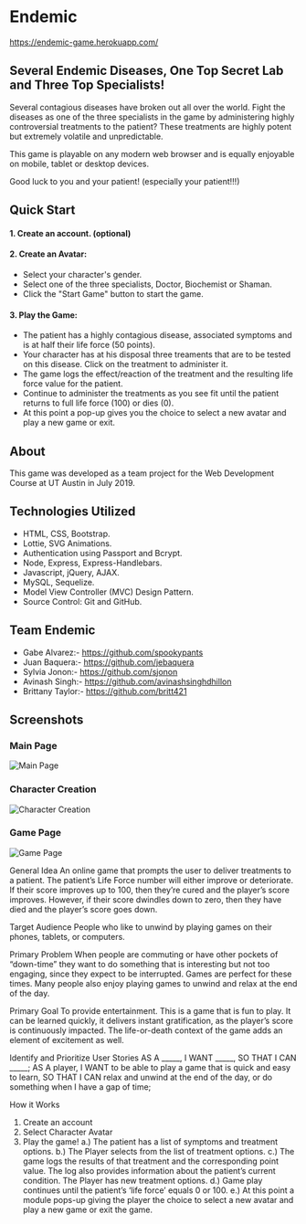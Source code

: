 # Endemic
  https://endemic-game.herokuapp.com/

## Several Endemic Diseases, One Top Secret Lab and Three Top Specialists!
  Several contagious diseases have broken out all over the world. Fight the diseases as one of the three specialists in the game by administering highly controversial treatments to the patient? These treatments are highly potent but extremely volatile and unpredictable.
  
  This game is playable on any modern web browser and is equally enjoyable on mobile, tablet or desktop devices.
  
  Good luck to you and your patient! (especially your patient!!!)

## Quick Start
#### 1. Create an account. (optional)
#### 2. Create an Avatar:
  * Select your character's gender.
  * Select one of the three specialists, Doctor, Biochemist or Shaman.
  * Click the "Start Game" button to start the game.
#### 3. Play the Game:
  * The patient has a highly contagious disease, associated symptoms and is at half their life force (50 points).
  * Your character has at his disposal three treaments that are to be tested on this disease. Click on the treatment to administer it.
  * The game logs the effect/reaction of the treatment and the resulting life force value for the patient.
  * Continue to administer the treatments as you see fit until the patient returns to full life force (100) or dies (0).
  * At this point a pop-up gives you the choice to select a new avatar and play a new game or exit.

## About
  This game was developed as a team project for the Web Development Course at UT Austin in July 2019.

## Technologies Utilized
  * HTML, CSS, Bootstrap.
  * Lottie, SVG Animations.
  * Authentication using Passport and Bcrypt.
  * Node, Express, Express-Handlebars.
  * Javascript, jQuery, AJAX.
  * MySQL, Sequelize.
  * Model View Controller (MVC) Design Pattern.
  * Source Control: Git and GitHub.

## Team Endemic
  * Gabe Alvarez:- https://github.com/spookypants
  * Juan Baquera:- https://github.com/jebaquera
  * Sylvia Jonon:- https://github.com/sjonon
  * Avinash Singh:- https://github.com/avinashsinghdhillon
  * Brittany Taylor:- https://github.com/britt421

## Screenshots

### Main Page
![Main Page](https://github.com/spookypants/endemic/blob/readme_edits/public/images/screenshots/Screenshot_LandingPage.PNG)

### Character Creation
![Character Creation](https://github.com/spookypants/endemic/blob/readme_edits/public/images/screenshots/Screenshot_CharacterCreation.PNG)

### Game Page
![Game Page](https://github.com/spookypants/endemic/blob/readme_edits/public/images/screenshots/Screenshot_GamePage.PNG)




General Idea
An online game that prompts the user to deliver treatments to a patient. The patient’s Life Force number will either improve or deteriorate. If their score improves up to 100, then they’re cured and the player’s score improves. However, if their score dwindles down to zero, then they have died and the player’s score goes down.

Target Audience
People who like to unwind by playing games on their phones, tablets, or computers.

Primary Problem
When people are commuting or have other pockets of “down-time” they want to do something that is interesting but not too engaging, since they expect to be interrupted. Games are perfect for these times. Many people also enjoy playing games to unwind and relax at the end of the day.

Primary Goal
To provide entertainment. This is a game that is fun to play. It can be learned quickly, it delivers instant gratification, as the player’s score is continuously impacted. The life-or-death context of the game adds an element of excitement as well.

Identify and Prioritize User Stories
AS A  _____, I WANT _____, SO THAT I CAN _____;
AS A player, I WANT to be able to play a game that is quick and easy to learn, SO THAT I CAN relax and unwind at the end of the day, or do something when I have a gap of time;

How it Works
1. Create an account
2. Select Character Avatar
3. Play the game!
  a.) The patient has a list of symptoms and treatment options.
  b.) The Player selects from the list of treatment options.
  c.) The game logs the results of that treatment and the corresponding point value. The log also provides information about the patient’s current condition. The Player has new treatment options.
  d.) Game play continues until the patient’s ‘life force’ equals 0 or 100.
  e.) At this point a module pops-up giving the player the choice to select a new avatar and play a new game or exit the game.
